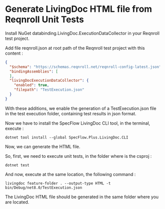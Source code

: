 



# Generate LivingDoc HTML file from Reqnroll Unit Tests



Install NuGet databinding.LivingDoc.ExecutionDataCollector in your Reqnroll test project.

Add file reqnroll.json at root path of the Reqnroll test project with this content :

```json
{
  "$schema": "https://schemas.reqnroll.net/reqnroll-config-latest.json",
  "bindingAssemblies": [
  ],
  "livingDocExecutionDataCollector": {
    "enabled": true,
    "filepath": "TestExecution.json"
  }
}
```

With these additions, we enable the generation of a TestExecution.json file in the test execution folder, containing test results in json format.

Now we have to install the SpecFlow LivingDoc CLI tool, in the terminal, execute : 

```batch
dotnet tool install --global SpecFlow.Plus.LivingDoc.CLI
```

Now, we can generate the HTML file. 

So, first, we need to execute unit tests, in the folder where is the csproj : 

```batch
dotnet test
```

And now, execute at the same location, the following command  :

```batch
livingdoc feature-folder . --output-type HTML -t bin/Debug/net8.0/TestExecution.json
```

The LivingDoc HTML file should be generated in the same folder where you are located.




